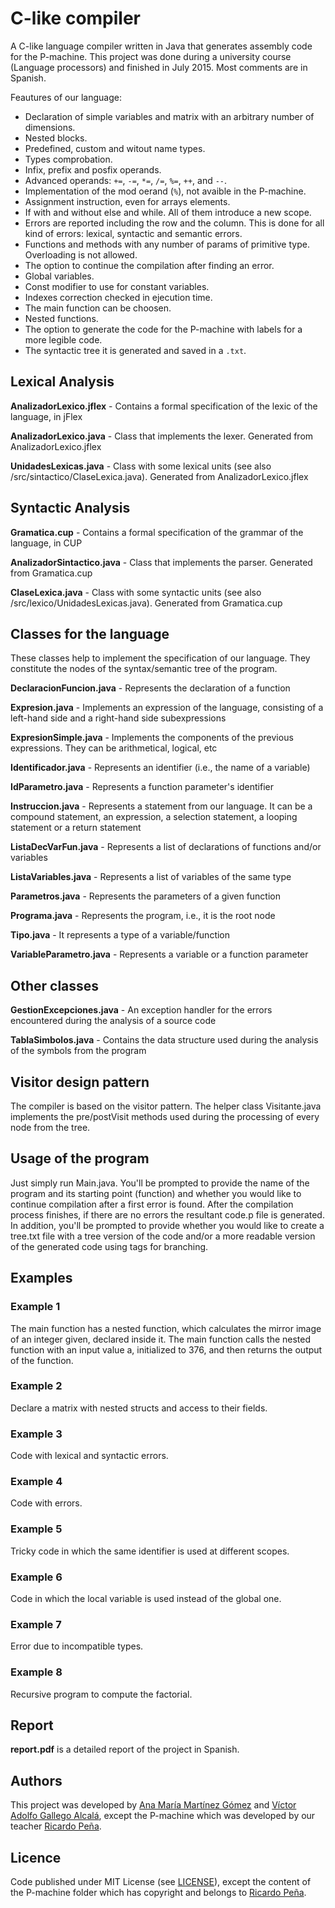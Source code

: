# C-like compiler

A C-like language compiler written in Java that generates assembly code for the P-machine. This project was done during a university course (Language processors) and finished in July 2015. Most comments are in Spanish.

Feautures of our language:

* Declaration of simple variables and matrix with an arbitrary number of dimensions.
* Nested blocks.
* Predefined, custom and witout name types.
* Types comprobation.
* Infix, prefix and posfix operands.
* Advanced operands: `+=`, `-=`, `*=`, `/=`, `%=`, `++`, and `--`.
* Implementation of the mod oerand (`%`), not avaible in the P-machine.
* Assignment instruction, even for arrays elements.
* If with and without else and while. All of them introduce a new scope.
* Errors are reported including the row and the column. This is done for all kind of errors: lexical, syntactic and semantic errors.
* Functions and methods with any number of params of primitive type. Overloading is not allowed.
* The option to continue the compilation after finding an error.
* Global variables.
* Const modifier to use for constant variables.
* Indexes correction checked in ejecution time.
* The main function can be choosen.
* Nested functions.
* The option to generate the code for the P-machine with labels for a more legible code.
* The syntactic tree it is generated and saved in a `.txt`.


## Lexical Analysis

**AnalizadorLexico.jflex** - Contains a formal specification of the lexic of the language, in jFlex

**AnalizadorLexico.java** - Class that implements the lexer. Generated from AnalizadorLexico.jflex

**UnidadesLexicas.java** - Class with some lexical units (see also /src/sintactico/ClaseLexica.java). Generated from AnalizadorLexico.jflex


## Syntactic Analysis

**Gramatica.cup** - Contains a formal specification of the grammar of the language, in CUP

**AnalizadorSintactico.java** - Class that implements the parser. Generated from Gramatica.cup

**ClaseLexica.java** - Class with some syntactic units (see also /src/lexico/UnidadesLexicas.java). Generated from Gramatica.cup


## Classes for the language

These classes help to implement the specification of our language. They constitute the nodes of the syntax/semantic tree of the program.

**DeclaracionFuncion.java** - Represents the declaration of a function

**Expresion.java** - Implements an expression of the language, consisting of a left-hand side and a right-hand side subexpressions

**ExpresionSimple.java** - Implements the components of the previous expressions. They can be arithmetical, logical, etc

**Identificador.java** - Represents an identifier (i.e., the name of a variable)

**IdParametro.java** - Represents a function parameter's identifier

**Instruccion.java** - Represents a statement from our language. It can be a compound statement, an expression, a selection statement,
a looping statement or a return statement

**ListaDecVarFun.java** - Represents a list of declarations of functions and/or variables

**ListaVariables.java** - Represents a list of variables of the same type

**Parametros.java** - Represents the parameters of a given function

**Programa.java** - Represents the program, i.e., it is the root node

**Tipo.java** - It represents a type of a variable/function

**VariableParametro.java** - Represents a variable or a function parameter


## Other classes

**GestionExcepciones.java** - An exception handler for the errors encountered during the analysis of a source code

**TablaSimbolos.java** - Contains the data structure used during the analysis of the symbols from the program


## Visitor design pattern

The compiler is based on the visitor pattern. The helper class Visitante.java implements the pre/postVisit methods used during the processing of every node from the tree.


## Usage of the program

Just simply run Main.java. You'll be prompted to provide the name of the program and its starting point (function) and whether you would like to continue compilation after a first error is found.
After the compilation process finishes, if there are no errors the resultant code.p file is generated. In addition, you'll be prompted to provide whether
you would like to create a tree.txt file with a tree version of the code and/or a more readable version of the generated code using tags for branching.


## Examples

### Example 1

The main function has a nested function, which calculates the mirror image of an integer given, declared inside it. The main function calls the nested function with an input value a, initialized to 376, and then returns the output of the function.

### Example 2

Declare a matrix with nested structs and access to their fields.

### Example 3

Code with lexical and syntactic errors.

### Example 4

Code with errors.

### Example 5

Tricky code in which the same identifier is used at different scopes.

### Example 6

Code in which the local variable is used instead of the global one.

### Example 7

Error due to incompatible types.

### Example 8

Recursive program to compute the factorial.


## Report

**report.pdf** is a detailed report of the project in Spanish.


## Authors

This project was developed by [Ana María Martínez Gómez](https://github.com/Ana06) and [Víctor Adolfo Gallego Alcalá](https://github.com/vicgalle), except the P-machine which was developed by our teacher [Ricardo Peña](http://dalila.sip.ucm.es/~ricardo/).



## Licence

Code published under MIT License (see [LICENSE](compiler-code/LICENSE)), except the content of the P-machine folder which has copyright and belongs to [Ricardo Peña](http://dalila.sip.ucm.es/~ricardo/).
